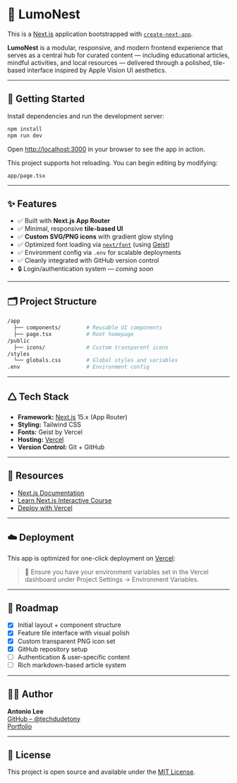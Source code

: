 # 🧠 LumoNest

This is a [Next.js](https://nextjs.org) application bootstrapped with [`create-next-app`](https://nextjs.org/docs/app/api-reference/cli/create-next-app).

**LumoNest** is a modular, responsive, and modern frontend experience that serves as a central hub for curated content — including educational articles, mindful activities, and local resources — delivered through a polished, tile-based interface inspired by Apple Vision UI aesthetics.

---

## 🚀 Getting Started

Install dependencies and run the development server:

```bash
npm install
npm run dev
```

Open [http://localhost:3000](http://localhost:3000) in your browser to see the app in action.

This project supports hot reloading. You can begin editing by modifying:

```
app/page.tsx
```

---

## ✨ Features

- ✅ Built with **Next.js App Router**
- ✅ Minimal, responsive **tile-based UI**
- ✅ **Custom SVG/PNG icons** with gradient glow styling
- ✅ Optimized font loading via [`next/font`](https://nextjs.org/docs/app/building-your-application/optimizing/fonts) (using [Geist](https://vercel.com/font))
- ✅ Environment config via `.env` for scalable deployments
- ✅ Cleanly integrated with GitHub version control
- 🔒 Login/authentication system — _coming soon_

---

## 🗂 Project Structure

```bash
/app
  ├── components/        # Reusable UI components
  ├── page.tsx           # Root homepage
/public
  ├── icons/             # Custom transparent icons
/styles
  └── globals.css        # Global styles and variables
.env                     # Environment config
```

---

## 🛆 Tech Stack

- **Framework:** [Next.js](https://nextjs.org) 15.x (App Router)
- **Styling:** Tailwind CSS
- **Fonts:** Geist by Vercel
- **Hosting:** [Vercel](https://vercel.com)
- **Version Control:** Git + GitHub

---

## 📘 Resources

- [Next.js Documentation](https://nextjs.org/docs)  
- [Learn Next.js Interactive Course](https://nextjs.org/learn)  
- [Deploy with Vercel](https://vercel.com/new)

---

## ☁️ Deployment

This app is optimized for one-click deployment on [Vercel](https://vercel.com):

> 📌 Ensure you have your environment variables set in the Vercel dashboard under Project Settings → Environment Variables.

---

## 🚣 Roadmap

- [x] Initial layout + component structure
- [x] Feature tile interface with visual polish
- [x] Custom transparent PNG icon set
- [x] GitHub repository setup
- [ ] Authentication & user-specific content
- [ ] Rich markdown-based article system

---

## 👨‍💻 Author

**Antonio Lee**  
[GitHub – @techdudetony](https://github.com/techdudetony)  
[Portfolio](https://antoniolee.vercel.app)

---

## 📄 License

This project is open source and available under the [MIT License](LICENSE).
